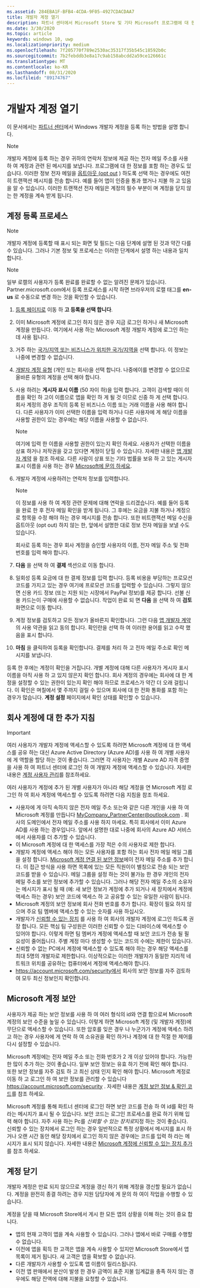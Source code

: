 ```yaml
---
ms.assetid: 284EBA1F-BFB4-4CDA-9F05-4927CDACDAA7
title: 개발자 계정 열기
description: 파트너 센터에서 Microsoft Store 및 기타 Microsoft 프로그램에 대 한 Windows 개발자 계정을 등록 하는 방법에 대 한 개요는 다음과 같습니다.
ms.date: 3/30/2020
ms.topic: article
keywords: windows 10, uwp
ms.localizationpriority: medium
ms.openlocfilehash: 7f205770f789e2530ac35317f35b545c18592b0c
ms.sourcegitcommit: 7b2febddb3e8a17c9ab158abcdd2a59ce126661c
ms.translationtype: MT
ms.contentlocale: ko-KR
ms.lasthandoff: 08/31/2020
ms.locfileid: "89174767"
---
```

# <a name="opening-a-developer-account"></a>개발자 계정 열기

이 문서에서는 [파트너 센터](https://partner.microsoft.com/dashboard)에서 Windows 개발자 계정을 등록 하는 방법을 설명 합니다.

> [!NOTE]
> 개발자 계정에 등록 하는 경우 귀하의 연락처 정보에 제공 하는 전자 메일 주소를 사용 하 여 계정과 관련 된 메시지를 보냅니다. 프로그램에 대 한 정보를 포함 하는 경우도 있습니다. 이러한 정보 전자 메일을 [옵트아웃 (opt out](https://account.microsoft.com/account/Account?ru=https%3A%2F%2Faccount.microsoft.com%2Fprofile%2Fcontact-info&destrt=profile-landing) ) 하도록 선택 하는 경우에도 여전히 트랜잭션 메시지를 전송 합니다. 예를 들어 앱이 인증을 통과 했거나 지불 하 고 있음을 알 수 있습니다. 이러한 트랜잭션 전자 메일은 계정의 필수 부분이 며 계정을 닫지 않는 한 계정을 계속 받게 됩니다.

## <a name="the-account-signup-process"></a>계정 등록 프로세스

> [!NOTE]
> 개발자 계정에 등록할 때 표시 되는 화면 및 필드는 다음 단계에 설명 된 것과 약간 다를 수 있습니다. 그러나 기본 정보 및 프로세스는 이러한 단계에서 설명 하는 내용과 일치 합니다.

> [!NOTE]
> 일부 로캘의 사용자가 등록 완료를 완료할 수 없는 알려진 문제가 있습니다. Partner.microsoft.com에서 등록 프로세스를 시작 하면 브라우저의 로캘 태그를 **en-us** 로 수동으로 변경 하는 것을 확인할 수 있습니다.

1.  [등록 페이지로](https://developer.microsoft.com/store/register) 이동 하 **고 등록을 선택 합니다**.
2.  이미 Microsoft 계정에 로그인 하지 않은 경우 지금 로그인 하거나 새 Microsoft 계정을 만듭니다. 여기에서 사용 하는 Microsoft 계정 개발자 계정에 로그인 하는 데 사용 됩니다.
3.  거주 하는 [국가/지역 또는 비즈니스가 위치한 국가/지역을](account-types-locations-and-fees.md#developer-account-and-app-submission-markets) 선택 합니다. 이 정보는 나중에 변경할 수 없습니다.
4.  [개발자 계정 유형](account-types-locations-and-fees.md) (개인 또는 회사)을 선택 합니다. 나중에이를 변경할 수 없으므로 올바른 유형의 계정을 선택 해야 합니다.
5.  사용 하려는 **게시자 표시 이름** (50 자이 하)을 입력 합니다. 고객이 검색할 때이 이름을 확인 하 고이 이름으로 앱을 확인 하 게 될 것 이므로 신중 하 게 선택 합니다. 회사 계정의 경우 조직의 등록 된 비즈니스 이름 또는 거래 이름을 사용 해야 합니다. 다른 사용자가 이미 선택한 이름을 입력 하거나 다른 사용자에 게 해당 이름을 사용할 권한이 있는 경우에는 해당 이름을 사용할 수 없습니다.

    > [!NOTE]
    > 여기에 입력 한 이름을 사용할 권한이 있는지 확인 하세요. 사용자가 선택한 이름을 상표 하거나 저작권을 갖고 있다면 계정이 닫힐 수 있습니다. 자세한 내용은 [앱 개발자 계약](/legal/windows/agreements/app-developer-agreement) 을 참조 하세요. 다른 사람이 상표 또는 기타 법률을 보유 하 고 있는 게시자 표시 이름을 사용 하는 경우 [Microsoft에 문의 하세요](https://www.microsoft.com/info/cpyrtInfrg.html).    

6.  개발자 계정에 사용하려는 연락처 정보를 입력합니다.

    > [!NOTE]
    > 이 정보를 사용 하 여 계정 관련 문제에 대해 연락을 드리겠습니다. 예를 들어 등록을 완료 한 후 전자 메일 확인을 받게 됩니다. 그 후에는 요금을 지불 하거나 계정으로 항목을 수정 해야 하는 경우 메시지를 전송 합니다. 또한 비트랜잭션 메일 수신을 옵트아웃 (opt out) 하지 않는 한, 앞에서 설명한 대로 정보 전자 메일을 보낼 수도 있습니다.

    회사로 등록 하는 경우 회사 계정을 승인할 사용자의 이름, 전자 메일 주소 및 전화 번호를 입력 해야 합니다.

7.  **다음** 을 선택 하 여 **결제** 섹션으로 이동 합니다.

8.  일회성 등록 요금에 대 한 결제 정보를 입력 합니다. 등록 비용을 부담하는 프로모션 코드를 가지고 있는 경우 여기에 프로모션 코드를 입력할 수 있습니다. 그렇지 않으면 신용 카드 정보 (또는 지원 되는 시장에서 PayPal 정보)를 제공 합니다. 선불 신용 카드는이 구매에 사용할 수 없습니다. 작업이 완료 되 면 **다음** 을 선택 하 여 **검토** 화면으로 이동 합니다.

9.  계정 정보를 검토하고 모든 정보가 올바른지 확인합니다. 그런 다음 [앱 개발자 계약](/legal/windows/agreements/app-developer-agreement)의 사용 약관을 읽고 동의 합니다. 확인란을 선택 하 여 이러한 용어를 읽고 수락 했음을 표시 합니다.

10.  **마침** 을 클릭하여 등록을 확인합니다. 결제를 처리 하 고 전자 메일 주소로 확인 메시지를 보냅니다.

등록 한 후에는 계정이 확인을 거칩니다. 개별 계정에 대해 다른 사용자가 게시자 표시 이름을 아직 사용 하 고 있지 않은지 확인 합니다. 회사 계정의 경우에는 회사에 대 한 계정을 설정할 수 있는 권한이 있는지 확인 해야 하므로 프로세스가 약간 더 오래 걸립니다. 이 확인은 며칠에서 몇 주까지 걸릴 수 있으며 회사에 대 한 전화 통화를 포함 하는 경우가 많습니다. **계정 설정** 페이지에서 확인 상태를 확인할 수 있습니다.


## <a name="additional-guidelines-for-company-accounts"></a>회사 계정에 대 한 추가 지침

> [!IMPORTANT]
> 여러 사용자가 개발자 계정에 액세스할 수 있도록 하려면 Microsoft 계정에 대 한 액세스를 공유 하는 대신 Azure Active Directory (Azure AD)를 사용 하 여 개별 사용자에 게 역할을 할당 하는 것이 좋습니다. 그러면 각 사용자는 개별 Azure AD 자격 증명을 사용 하 여 파트너 센터에 로그인 하 여 개발자 계정에 액세스할 수 있습니다. 자세한 내용은 [계정 사용자 관리](manage-account-users.md)를 참조하세요.

여러 사용자가 계정에 추가 된 개별 사용자가 아니라 해당 계정을 연 Microsoft 계정 로그인 하 여 회사 계정에 액세스할 수 있도록 하려면 다음 지침을 참조 하세요.

-   사용자에 게 아직 속하지 않은 전자 메일 주소 또는와 같은 다른 개인을 사용 하 여 Microsoft 계정를 만듭니다 MyCompany_PartnerCenter@outlook.com . 회사의 도메인에서 전자 메일 주소를 사용 하지 마세요. 특히 회사에서 이미 Azure AD를 사용 하는 경우입니다. 앞에서 설명한 대로 나중에 회사의 Azure AD 서비스에서 사용자를 더 추가할 수 있습니다.
-   이 Microsoft 계정에 대 한 액세스를 가장 적은 수의 사용자로 제한 합니다.
-   개발자 계정에 액세스 해야 하는 모든 사용자를 포함 하는 회사 전자 메일 메일 그룹을 설정 합니다. [Microsoft 계정 연결 된 보안 정보](https://account.microsoft.com/security)에이 전자 메일 주소를 추가 합니다. 이 접근 방식을 사용 하면 목록에 있는 모든 직원이이 별칭으로 전송 되는 보안 코드를 받을 수 있습니다. 메일 그룹을 설정 하는 것이 불가능 한 경우 개인의 전자 메일 주소를 보안 정보에 추가할 수 있습니다. 그러나 해당 전자 메일 주소의 소유자는 메시지가 표시 될 때 (예: 새 보안 정보가 계정에 추가 되거나 새 장치에서 계정에 액세스 하는 경우) 보안 코드에 액세스 하 고 공유할 수 있는 유일한 사람이 됩니다.
-   Microsoft 계정의 보안 정보에 회사 전화 번호를 추가 합니다. 확장이 필요 하지 않으며 주요 팀 멤버에 액세스할 수 있는 숫자를 사용 하십시오.
-   개발자가 [신뢰할 수 있는 장치](https://support.microsoft.com/help/12369/microsoft-account-add-a-trusted-device) 를 사용 하 여 회사의 개발자 계정에 로그인 하도록 권장 합니다. 모든 핵심 팀 구성원은 이러한 신뢰할 수 있는 디바이스에 액세스할 수 있어야 합니다. 이렇게 하면 팀 멤버가 계정에 액세스할 때 보안 코드가 전송 될 필요성이 줄어듭니다. 주별 계정 마다 생성할 수 있는 코드의 수에는 제한이 있습니다.
-   신뢰할 수 없는 PC에서 계정에 액세스할 수 있도록 해야 하는 경우 해당 액세스를 최대 5명의 개발자로 제한합니다. 이상적으로는 이러한 개발자가 동일한 지리적 네트워크 위치를 공유하는 컴퓨터에서 계정에 액세스해야 합니다.
-   https://account.microsoft.com/security에서 회사의 보안 정보를 자주 검토하여 모두 최신 정보인지 확인합니다.


## <a name="microsoft-account-security"></a>Microsoft 계정 보안

사용자가 제공 하는 보안 정보를 사용 하 여 여러 형식의 id와 연결 함으로써 Microsoft 계정의 보안 수준을 높일 수 있습니다. 이렇게 하면 Microsoft 계정 (및 개발자 계정)에 무단으로 액세스할 수 있습니다. 또한 암호를 잊은 경우 나 누군가가 계정에 액세스 하려고 하는 경우 사용자에 게 연락 하 여 소유권을 확인 하거나 계정에 대 한 적절 한 제어를 다시 설정할 수 있습니다.

Microsoft 계정에는 전자 메일 주소 또는 전화 번호가 2 개 이상 있어야 합니다. 가능한 한 많이 추가 하는 것이 좋습니다. 일부 보안 정보는 유효 하기 전에 확인 해야 합니다. 또한 보안 정보를 자주 검토 하 고 최신 상태 인지 확인 해야 합니다. Microsoft 계정로 이동 하 고 로그인 하 여 보안 정보를 관리할 수 있습니다 https://account.microsoft.com/security . 자세한 내용은 [계정 보안 정보 & 확인 코드](https://support.microsoft.com/help/12428/microsoft-account-security-info-verification-codes)를 참조 하세요.

Microsoft 계정를 통해 파트너 센터에 로그인 하면 보안 코드를 전송 하 여 id를 확인 하 라는 메시지가 표시 될 수 있습니다. 보안 코드는 로그인 프로세스를 완료 하기 위해 입력 해야 합니다. 자주 사용 하는 Pc를 *신뢰할 수 있는 장치로*지정 하는 것이 좋습니다. 신뢰할 수 있는 장치에서 로그인 하는 경우 일반적으로 특정 상황에서 메시지를 표시 하거나 오랜 시간 동안 해당 장치에서 로그인 하지 않은 경우에는 코드를 입력 하 라는 메시지가 표시 되지 않습니다. 자세한 내용은 [Microsoft 계정에 신뢰할 수 있는 장치 추가](https://support.microsoft.com/help/12369/microsoft-account-add-a-trusted-device)를 참조 하세요.


## <a name="closing-your-account"></a>계정 닫기

개발자 계정은 만료 되지 않으므로 계정을 갱신 하기 위해 계정을 갱신할 필요가 없습니다. 계정을 완전히 종결 하려는 경우 지원 담당자에 게 문의 하 여이 작업을 수행할 수 있습니다.

계정을 닫을 때 Microsoft Store에서 게시 한 모든 앱의 상황을 이해 하는 것이 중요 합니다.

-   앱의 현재 고객이 앱을 계속 사용할 수 있습니다. 그러나 앱에서 바로 구매를 수행할 수 없습니다.
-   이전에 앱을 획득 한 고객은 앱을 계속 사용할 수 있지만 Microsoft Store에서 앱 목록이 제거 됩니다. 새 고객은 앱을 확보할 수 없습니다.
-   다른 개발자가 사용할 수 있도록 앱 이름이 릴리스됩니다.
-   이전 앱 판매에서 분산이 발생 한 경우 금액이 표준 지불 임계값을 충족 하지 않는 경우에도 해당 잔액에 대해 지불을 요청할 수 있습니다.